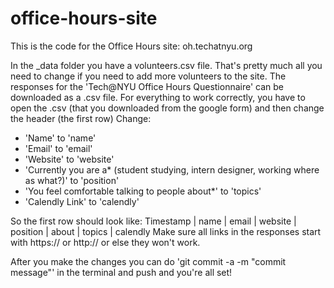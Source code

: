 # office-hours-site

This is the code for the Office Hours site: oh.techatnyu.org

In the _data folder you have a volunteers.csv file. That's pretty much all you need to change if you need to add more volunteers to the site.
The responses for the 'Tech@NYU Office Hours Questionnaire' can be downloaded as a .csv file. For everything to work correctly, you have to open the .csv (that you downloaded from the google form) and then change the header (the first row)
Change:
- 'Name' to 'name'
- 'Email' to 'email'
- 'Website' to 'website'
- 'Currently you are a* (student studying, intern designer, working where as what?)' to 'position' 
- 'You feel comfortable talking to people about*' to 'topics'
- 'Calendly Link' to 'calendly'

So the first row should look like: Timestamp | name | email | website | position | about | topics | calendly
Make sure all links in the responses start with https:// or http:// or else they won't work.

After you make the changes you can do 'git commit -a -m "commit message"' in the terminal and push and you're all set!
